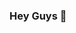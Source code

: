 ### Hey Guys  👋

<div align='center'>

	
 
<!--  [Youngmin's GitHub stats](https://github-readme-stats.vercel.app/api?username=gosmain&show_icons=true) -->
<!-- https://github.com/anuraghazra/github-readme-stats -->

</div>
